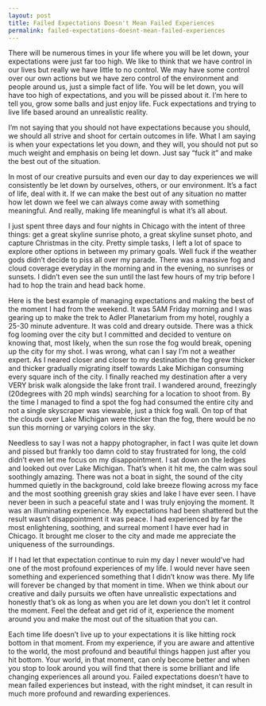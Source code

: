 ```yaml
---
layout: post
title: Failed Expectations Doesn't Mean Failed Experiences
permalink: failed-expectations-doesnt-mean-failed-experiences
---
```




There will be numerous times in your life where you will be let down, your expectations were just far too high. We like to think that we have control in our lives but really we have little to no control. We may have some control over our own actions but we have zero control of the environment and people around us, just a simple fact of life. You will be let down, you will have too high of expectations, and you will be pissed about it. I’m here to tell you, grow some balls and just enjoy life. Fuck expectations and trying to live life based around an unrealistic reality.

I’m not saying that you should not have expectations because you should, we should all strive and shoot for certain outcomes in life. What I am saying is when your expectations let you down, and they will, you should not put so much weight and emphasis on being let down. Just say “fuck it” and make the best out of the situation.

In most of our creative pursuits and even our day to day experiences we will consistently be let down by ourselves, others, or our environment. It’s a fact of life, deal with it. If we can make the best out of any situation no matter how let down we feel we can always come away with something meaningful. And really, making life meaningful is what it’s all about.

I just spent three days and four nights in Chicago with the intent of three things: get a great skyline sunrise photo, a great skyline sunset photo, and capture Christmas in the city. Pretty simple tasks, I left a lot of space to explore other options in between my primary goals. Well fuck if the weather gods didn’t decide to piss all over my parade. There was a massive fog and cloud coverage everyday in the morning and in the evening, no sunrises or sunsets. I didn’t even see the sun until the last few hours of my trip before I had to hop the train and head back home.

Here is the best example of managing expectations and making the best of the moment I had from the weekend. It was 5AM Friday morning and I was gearing up to make the trek to Adler Planetarium from my hotel, roughly a 25-30 minute adventure. It was cold and dreary outside. There was a thick fog looming over the city but I committed and decided to venture on knowing that, most likely, when the sun rose the fog would break, opening up the city for my shot. I was wrong, what can I say I’m not a weather expert. As I neared closer and closer to my destination the fog grew thicker and thicker gradually migrating itself towards Lake Michigan consuming every square inch of the city. I finally reached my destination after a very VERY brisk walk alongside the lake front trail. I wandered around, freezingly (20degrees with 20 mph winds) searching for a location to shoot from. By the time I managed to find a spot the fog had consumed the entire city and not a single skyscraper was viewable, just a thick fog wall. On top of that the clouds over Lake Michigan were thicker than the fog, there would be no sun this morning or varying colors in the sky.

Needless to say I was not a happy photographer, in fact I was quite let down and pissed but frankly too damn cold to stay frustrated for long, the cold didn’t even let me focus on my disappointment. I sat down on the ledges and looked out over Lake Michigan. That’s when it hit me, the calm was soul soothingly amazing. There was not a boat in sight, the sound of the city hummed quietly in the background, cold lake breeze flowing across my face and the most soothing greenish gray skies and lake I have ever seen. I have never been in such a peaceful state and I was truly enjoying the moment. It was an illuminating experience. My expectations had been shattered but the result wasn’t disappointment it was peace. I had experienced by far the most enlightening, soothing, and surreal moment I have ever had in Chicago. It brought me closer to the city and made me appreciate the uniqueness of the surroundings.

If I had let that expectation continue to ruin my day I never would’ve had one of the most profound experiences of my life. I would never have seen something and experienced something that I didn’t know was there. My life will forever be changed by that moment in time. When we think about our creative and daily pursuits we often have unrealistic expectations and honestly that’s ok as long as when you are let down you don’t let it control the moment. Feel the defeat and get rid of it, experience the moment around you and make the most out of the situation that you can.

Each time life doesn’t live up to your expectations it is like hitting rock bottom in that moment. From my experience, if you are aware and attentive to the world, the most profound and beautiful things happen just after you hit bottom. Your world, in that moment, can only become better and when you stop to look around you will find that there is some brilliant and life changing experiences all around you. Failed expectations doesn’t have to mean failed experiences but instead, with the right mindset, it can result in much more profound and rewarding experiences.
